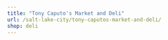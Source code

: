 ```yaml
---
title: "Tony Caputo's Market and Deli"
url: /salt-lake-city/tony-caputos-market-and-deli/
shop: deli
---
```

